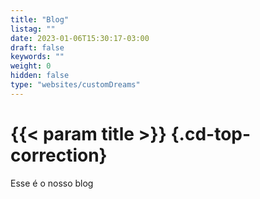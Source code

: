 ```yaml
---
title: "Blog"
listag: ""
date: 2023-01-06T15:30:17-03:00
draft: false
keywords: ""
weight: 0
hidden: false
type: "websites/customDreams"
---
```

# {{< param title >}} {.cd-top-correction}

Esse é o nosso blog